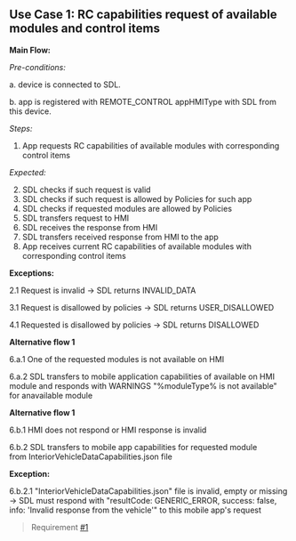 ## Use Case 1: RC capabilities request of available modules and control items

**Main Flow:**

_Pre-conditions:_

a. device is connected to SDL.

b. app is registered with REMOTE_CONTROL appHMIType with SDL from this device. 

_Steps:_

1. App requests RC capabilities of available modules with corresponding control items

_Expected:_

2. SDL checks if such request is valid
3. SDL checks if such request is allowed by Policies for such app
4. SDL checks if requested modules are allowed by Policies
5. SDL transfers request to HMI
6. SDL receives the response from HMI
7. SDL transfers received response from HMI to the app
8. App receives current RC capabilities of available modules with corresponding control items

**Exceptions:**

2.1 Request is invalid -> SDL returns INVALID_DATA

3.1 Request is disallowed by policies -> SDL returns USER_DISALLOWED

4.1 Requested <moduleType> is disallowed by policies -> SDL returns DISALLOWED


**Alternative flow 1**

6.a.1 One of the requested modules is not available on HMI

6.a.2 SDL transfers to mobile application capabilities of available on HMI module and responds with WARNINGS "%moduleType% is not available" for anavailable module 


**Alternative flow 1**

6.b.1 HMI does not respond or HMI response is invalid

6.b.2 SDL transfers to mobile app capabilities for requested module from InteriorVehicleDataCapabilities.json file

**Exception:**

6.b.2.1  "InteriorVehicleDataCapabilities.json" file is invalid, empty or missing -> SDL must respond with "resultCode: GENERIC_ERROR, success: false, info: 'Invalid response from the vehicle'" to this mobile app's request

> Requirement [#1](https://github.com/smartdevicelink/sdl_requirements/issues/1)
